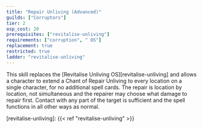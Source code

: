 ```yaml
---
title: "Repair Unliving (Advanced)"
guilds: ["Corruptors"]
tier: 2
osp_cost: 20
prerequisites: ["revitalise-unliving"]
requirements: ["corruption", " OS"]
replacement: true
restricted: true
ladder: "revitalise-unliving"
---
```

This skill replaces the [Revitalise Unliving OS][revitalise-unliving] and allows a character to extend a Chant of Repair Unliving to every location on a single character, for no additional spell cards. The repair is location by location, not simultaneous and the repairer may choose what damage to repair first. Contact with any part of the target is sufficient and the spell functions in all other ways as normal.

[revitalise-unliving]: {{< ref "revitalise-unliving" >}}